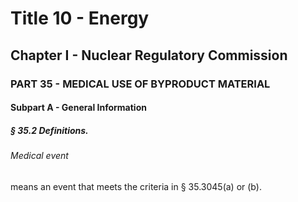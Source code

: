 
# Title 10 - Energy
## Chapter I - Nuclear Regulatory Commission
### PART 35 - MEDICAL USE OF BYPRODUCT MATERIAL
#### Subpart A - General Information
##### § 35.2 Definitions.
###### Medical event

means an event that meets the criteria in § 35.3045(a) or (b).
